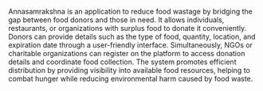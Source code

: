 Annasamrakshna is an application to reduce food wastage by bridging the gap between food donors and those in need. It allows individuals, restaurants, or organizations with surplus food to donate it conveniently. Donors can provide details such as the type of food, quantity, location, and expiration date through a user-friendly interface. Simultaneously, NGOs or charitable organizations can register on the platform to access donation details and coordinate food collection. The system promotes efficient distribution by providing visibility into available food resources, helping to combat hunger while reducing environmental harm caused by food waste.

